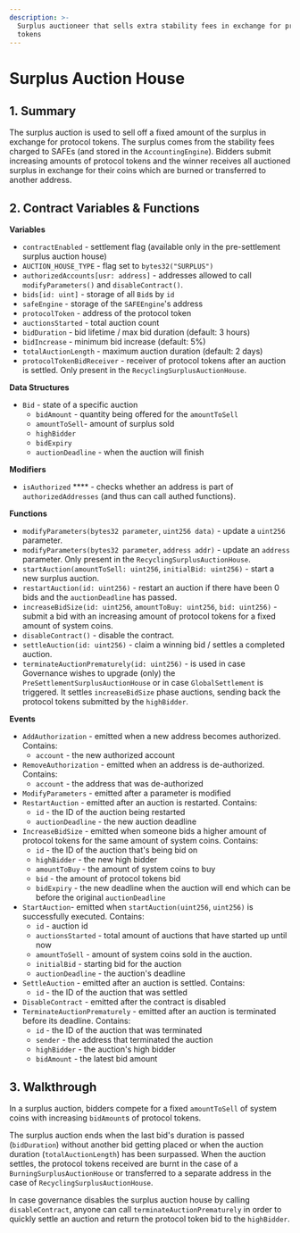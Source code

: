 ```yaml
---
description: >-
  Surplus auctioneer that sells extra stability fees in exchange for protocol
  tokens
---
```


# Surplus Auction House

## 1. Summary <a href="#1-introduction-summary" id="1-introduction-summary"></a>

The surplus auction is used to sell off a fixed amount of the surplus in exchange for protocol tokens. The surplus comes from the stability fees charged to SAFEs (and stored in the `AccountingEngine`). Bidders submit increasing amounts of protocol tokens and the winner receives all auctioned surplus in exchange for their coins which are burned or transferred to another address.

## 2. Contract Variables & Functions <a href="#2-contract-details" id="2-contract-details"></a>

**Variables**

* `contractEnabled` - settlement flag (available only in the pre-settlement surplus auction house)
* `AUCTION_HOUSE_TYPE` - flag set to `bytes32("SURPLUS")`
* `authorizedAccounts[usr: address]` - addresses allowed to call `modifyParameters()` and `disableContract()`.
* `bids[id: uint]` - storage of all `Bid`s by `id`
* `safeEngine` - storage of the `SAFEEngine`'s address
* `protocolToken` - address of the protocol token
* `auctionsStarted` - total auction count
* `bidDuration` - bid lifetime / max bid duration (default: 3 hours)
* `bidIncrease` - minimum bid increase (default: 5%)
* `totalAuctionLength` - maximum auction duration (default: 2 days)
* `protocolTokenBidReceiver` - receiver of protocol tokens after an auction is settled. Only present in the `RecyclingSurplusAuctionHouse`.

**Data Structures**

* `Bid` - state of a specific auction
  * `bidAmount` - quantity being offered for the `amountToSell`
  * `amountToSell`- amount of surplus sold
  * `highBidder`
  * `bidExpiry`
  * `auctionDeadline` - when the auction will finish

**Modifiers**

* `isAuthorized` **** - checks whether an address is part of `authorizedAddresses` (and thus can call authed functions).

**Functions**

* `modifyParameters(bytes32 parameter`, `uint256 data)` - update a `uint256` parameter.
* `modifyParameters(bytes32 parameter`, `address addr)` - update an `address` parameter. Only present in the `RecyclingSurplusAuctionHouse`.
* `startAuction(amountToSell: uint256`, `initialBid: uint256)` - start a new surplus auction.
* `restartAuction(id: uint256)` - restart an auction if there have been 0 bids and the `auctionDeadline` has passed.
* `increaseBidSize(id: uint256`, `amountToBuy: uint256`, `bid: uint256)` - submit a bid with an increasing amount of protocol tokens for a fixed amount of system coins.
* `disableContract()` - disable the contract.
* `settleAuction(id: uint256)` - claim a winning bid / settles a completed auction.
* `terminateAuctionPrematurely(id: uint256)` - is used in case Governance wishes to upgrade (only) the `PreSettlementSurplusAuctionHouse` or in case `GlobalSettlement` is triggered. It settles `increaseBidSize` phase auctions, sending back the protocol tokens submitted by the `highBidder`.&#x20;

**Events**

* `AddAuthorization` - emitted when a new address becomes authorized. Contains:
  * `account` - the new authorized account
* `RemoveAuthorization` - emitted when an address is de-authorized. Contains:
  * `account` - the address that was de-authorized
* `ModifyParameters` - emitted after a parameter is modified
* `RestartAuction` - emitted after an auction is restarted. Contains:
  * `id` - the ID of the auction being restarted
  * `auctionDeadline` - the new auction deadline
* `IncreaseBidSize` - emitted when someone bids a higher amount of protocol tokens for the same amount of system coins. Contains:
  * `id` - the ID of the auction that's being bid on
  * `highBidder` - the new high bidder
  * `amountToBuy` - the amount of system coins to buy
  * `bid` - the amount of protocol tokens bid
  * `bidExpiry` - the new deadline when the auction will end which can be before the original `auctionDeadline`
* `StartAuction`- emitted when `startAuction(uint256`, `uint256)` is successfully executed. Contains:
  * `id` - auction id
  * `auctionsStarted` - total amount of auctions that have started up until now
  * `amountToSell` - amount of system coins sold  in the auction.
  * `initialBid` - starting bid for the auction
  * `auctionDeadline` - the auction's deadline
* `SettleAuction` - emitted after an auction is settled. Contains:
  * `id` - the ID of the auction that was settled
* `DisableContract` - emitted after the contract is disabled
* `TerminateAuctionPrematurely` - emitted after an auction is terminated before its deadline. Contains:
  * `id` - the ID of the auction that was terminated
  * `sender` - the address that terminated the auction
  * `highBidder` - the auction's high bidder
  * `bidAmount` - the latest bid amount

## 3. Walkthrough <a href="#3-key-mechanisms-and-concepts" id="3-key-mechanisms-and-concepts"></a>

In a surplus auction, bidders compete for a fixed `amountToSell` of system coins with increasing `bidAmount`s of protocol tokens.

The surplus auction ends when the last bid's duration is passed (`bidDuration`) without another bid getting placed or when the auction duration (`totalAuctionLength`) has been surpassed. When the auction settles, the protocol tokens received are burnt in the case of a `BurningSurplusAuctionHouse` or transferred to a separate address in the case of `RecyclingSurplusAuctionHouse`.

In case governance disables the surplus auction house by calling `disableContract`, anyone can call `terminateAuctionPrematurely` in order to quickly settle an auction and return the protocol token bid to the `highBidder`.&#x20;
